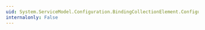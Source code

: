 ```yaml
---
uid: System.ServiceModel.Configuration.BindingCollectionElement.ConfiguredBindings
internalonly: False
---
```

